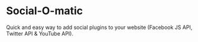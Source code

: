 Social-O-matic
==============

Quick and easy way to add social plugins to your website (Facebook JS API, Twitter API & YouTube API).
